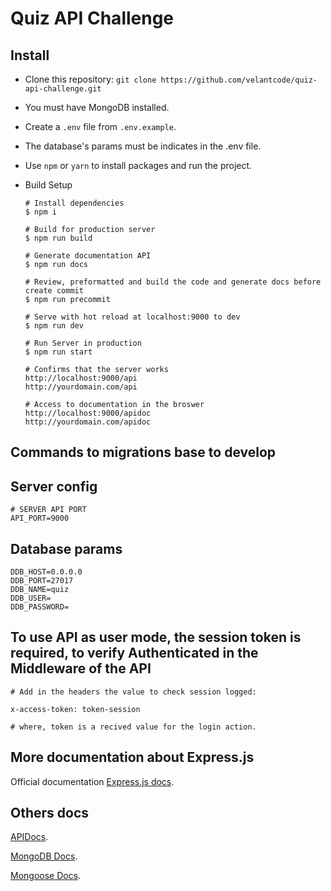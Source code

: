 # Quiz API Challenge

## Install

- Clone this repository: `git clone https://github.com/velantcode/quiz-api-challenge.git`

- You must have MongoDB installed.

- Create a `.env` file from `.env.example`.

- The database's params must be indicates in the .env file.

- Use `npm` or `yarn` to install packages and run the project.

- Build Setup

      # Install dependencies
      $ npm i

      # Build for production server
      $ npm run build

      # Generate documentation API
      $ npm run docs

      # Review, preformatted and build the code and generate docs before create commit
      $ npm run precommit

      # Serve with hot reload at localhost:9000 to dev
      $ npm run dev

      # Run Server in production
      $ npm run start

      # Confirms that the server works
      http://localhost:9000/api
      http://yourdomain.com/api

      # Access to documentation in the broswer
      http://localhost:9000/apidoc
      http://yourdomain.com/apidoc

## Commands to migrations base to develop

## Server config

    # SERVER API PORT
    API_PORT=9000

## Database params

    DDB_HOST=0.0.0.0
    DDB_PORT=27017
    DDB_NAME=quiz
    DDB_USER=
    DDB_PASSWORD=

## To use API as user mode, the session token is required, to verify Authenticated in the Middleware of the API

    # Add in the headers the value to check session logged:

    x-access-token: token-session

    # where, token is a recived value for the login action.

## More documentation about Express.js

Official documentation [Express.js docs](https://expressjs.com).

## Others docs

[APIDocs](https://apidocjs.com/).

[MongoDB Docs](https://docs.mongodb.com/drivers/node/current/).

[Mongoose Docs](https://mongoosejs.com/docs/).
